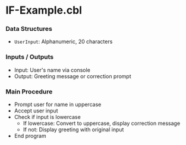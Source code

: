 # IF-Example.cbl

### Data Structures
- `UserInput`: Alphanumeric, 20 characters

### Inputs / Outputs
- Input: User's name via console
- Output: Greeting message or correction prompt

### Main Procedure
- Prompt user for name in uppercase
- Accept user input
- Check if input is lowercase
  - If lowercase: Convert to uppercase, display correction message
  - If not: Display greeting with original input
- End program
